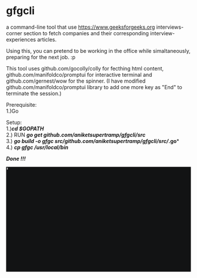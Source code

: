 # gfgcli
a command-line tool that use https://www.geeksforgeeks.org interviews-corner section to fetch companies and their corresponding interview-experiences articles. 

Using this, you can pretend to be working in the office while simaltaneously, preparing for the next job. :p

This tool uses github.com/gocolly/colly for fecthing html content, github.com/manifoldco/promptui for interactive terminal and github.com/gernest/wow for the spinner. (I have modified github.com/manifoldco/promptui library to add one more key as "End" to terminate the session.)

Prerequisite: <br />
1.)Go

Setup: <br />
1.)***cd $GOPATH*** <br />
2.) RUN ***go get github.com/aniketsupertramp/gfgcli/src*** <br />
3.) ***go build -o gfgc src/github.com/aniketsupertramp/gfgcli/src/*.go*** <br />
4.) ***cp gfgc /usr/local/bin*** <br />

***Done !!!***

![](gfgExample.gif)

